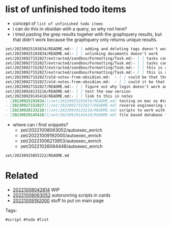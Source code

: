 # list of unfinished todo items

- concept of `list of unfinished todo items`
- i can do this in obsidan wtih a query, so why not here?
- i tried pasting the grep results togeher with the graphquery results, but that didn't work because the graphquery only returns unique results.

```markdown
zet/20230925193834/README.md:- [ ] adding and deleting tags doesn't work
zet/20230925193834/README.md:- [ ] unlinking documents doesn't work
zet/20230927152827/extracted/sandbox/Formatting/Task.md:- [ ] tasks can be clicked in Preview to be checked off
zet/20230927152827/extracted/sandbox/Formatting/Task.md:- [ ] tasks can be clicked in Preview to be checked off
zet/20230927152827/extracted/sandbox/Formatting/Task.md:- [ ] this is an incomplete item
zet/20230927152827/extracted/sandbox/Formatting/Task.md:- [ ] this is an incomplete item
zet/20230927152827/old-notes-from-obsidian.md:  - [ ] could be that the password should be hashed by the client before even being sent? there was some stuff that looked like crypto algorithms?
zet/20230927152827/old-notes-from-obsidian.md:  - [ ] could it be that the user agent or something has to be right?
zet/20230927152827/README.md:- [ ] figure out why login doesn't work and return a token
zet/20230928133216/README.md:- [ ] test the new version
zet/20230929145418/README.md:- [ ] link to this in notes
- [20230925193834](/zet/20230925193834/README.md) testing on mac os #idea
- [20230927152827](/zet/20230927152827/README.md) reverse engineering obsidian to create an obsidian sync cli tool #program #command #reveng #util
- [20230928133216](/zet/20230928133216/README.md) scripts to work with burpsuite saved requests and automatically generate python code #script #hacking #http
- [20230929145418](/zet/20230929145418/README.md) file based database for partitioning and event sourced data #data #file #database #project
```

- where can i find snippets?
  - zet/20221008063052/autoexec_enrich
  - zet/20221009192000/autoexec_enrich
  - zet/20221006213953/autoexec_enrich
  - zet/20221026064448/autoexec_enrich


` zet/20230925055222/README.md `

# Related

- [20221008042814](/zet/20221008042814/README.md) WIP
- [20221008063052](/zet/20221008063052/README.md) autorunning scripts in cards
- [20221009192000](/zet/20221009192000/README.md) stuff to put on main page

Tags:

    #script #todo #list
